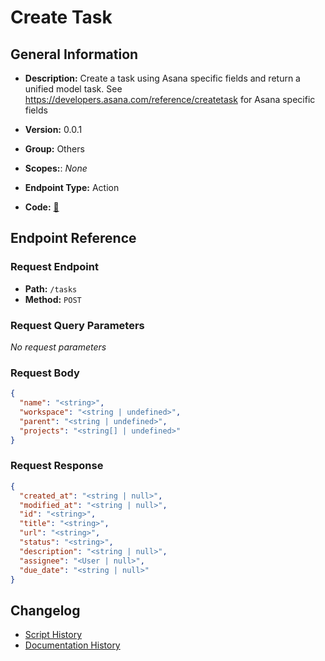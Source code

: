 # Create Task

## General Information

- **Description:** Create a task using Asana specific fields and return a unified model task. See https://developers.asana.com/reference/createtask for Asana specific fields

- **Version:** 0.0.1
- **Group:** Others
- **Scopes:**: _None_
- **Endpoint Type:** Action
- **Code:** [🔗](https://github.com/NangoHQ/integration-templates/tree/main/integrations/asana/actions/create-task.ts)


## Endpoint Reference

### Request Endpoint

- **Path:** `/tasks`
- **Method:** `POST`

### Request Query Parameters

_No request parameters_

### Request Body

```json
{
  "name": "<string>",
  "workspace": "<string | undefined>",
  "parent": "<string | undefined>",
  "projects": "<string[] | undefined>"
}
```

### Request Response

```json
{
  "created_at": "<string | null>",
  "modified_at": "<string | null>",
  "id": "<string>",
  "title": "<string>",
  "url": "<string>",
  "status": "<string>",
  "description": "<string | null>",
  "assignee": "<User | null>",
  "due_date": "<string | null>"
}
```

## Changelog

- [Script History](https://github.com/NangoHQ/integration-templates/commits/main/integrations/asana/actions/create-task.ts)
- [Documentation History](https://github.com/NangoHQ/integration-templates/commits/main/integrations/asana/actions/create-task.md)

<!-- END  GENERATED CONTENT -->

